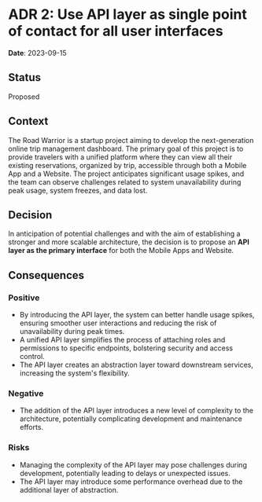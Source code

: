 # ADR 2: Use API layer as single point of contact for all user interfaces

**Date**: 2023-09-15

## Status
Proposed

## Context
The Road Warrior is a startup project aiming to develop the next-generation online trip management dashboard. The primary goal of this project is to provide travelers with a unified platform where they can view all their existing reservations, organized by trip, accessible through both a Mobile App and a Website. The project anticipates significant usage spikes, and the team can observe challenges related to system unavailability during peak usage, system freezes, and data lost.

## Decision
In anticipation of potential challenges and with the aim of establishing a stronger and more scalable architecture, the decision is to propose an **API layer as the primary interface** for both the Mobile Apps and Website.

## Consequences
 
### Positive
- By introducing the API layer, the system can better handle usage spikes, ensuring smoother user interactions and reducing the risk of unavailability during peak times.
- A unified API layer simplifies the process of attaching roles and permissions to specific endpoints, bolstering security and access control.
- The API layer creates an abstraction layer toward downstream services, increasing the system's flexibility.


### Negative
- The addition of the API layer introduces a new level of complexity to the architecture, potentially complicating development and maintenance efforts.

### Risks
- Managing the complexity of the API layer may pose challenges during development, potentially leading to delays or unexpected issues.
- The API layer may introduce some performance overhead due to the additional layer of abstraction.